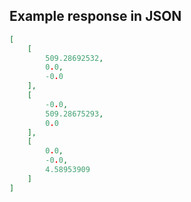 

## Example response in JSON

```json
[
    [
        509.28692532,
        0.0,
        -0.0
    ],
    [
        -0.0,
        509.28675293,
        0.0
    ],
    [
        0.0,
        -0.0,
        4.58953909
    ]
]
```

